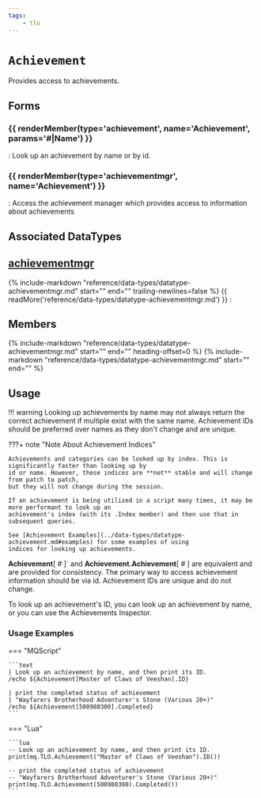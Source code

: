 ```yaml
---
tags:
    - tlo
---
```

# `Achievement`

<!--tlo-desc-start-->
Provides access to achievements.
<!--tlo-desc-end-->
## Forms
<!--tlo-forms-start-->
### {{ renderMember(type='achievement', name='Achievement', params='#|Name') }}

:   Look up an achievement by name or by id.

### {{ renderMember(type='achievementmgr', name='Achievement') }}

:   Access the achievement manager which provides access to information about achievements
<!--tlo-forms-end-->

## Associated DataTypes

## [achievementmgr](../data-types/datatype-achievementmgr.md)
{%
  include-markdown "reference/data-types/datatype-achievementmgr.md"
  start="<!--dt-desc-start-->"
  end="<!--dt-desc-end-->"
  trailing-newlines=false
%} {{ readMore('reference/data-types/datatype-achievementmgr.md') }}
:    <h2>Members</h2>
    {%
    include-markdown "reference/data-types/datatype-achievementmgr.md"
    start="<!--dt-members-start-->"
    end="<!--dt-members-end-->"
    heading-offset=0
    %}
    {%
    include-markdown "reference/data-types/datatype-achievementmgr.md"
    start="<!--dt-linkrefs-start-->"
    end="<!--dt-linkrefs-end-->"
    %}



## Usage

!!! warning
    Looking up achievements by name may not always return the correct achievement if multiple exist with the same name. Achievement IDs should
    be preferred over names as they don't change and are unique.

???+ note "Note About Achievement Indices"

    Achievements and categories can be looked up by index. This is significantly faster than looking up by
    id or name. However, these indices are **not** stable and will change from patch to patch,
    but they will not change during the session.

    If an achievement is being utilized in a script many times, it may be more performant to look up an
    achievement's index (with its .Index member) and then use that in subsequent queries.

    See [Achievement Examples](../data-types/datatype-achievement.md#examples) for some examples of using
    indices for looking up achievements.


**Achievement**[ _#_ ]` and **Achievement.Achievement**[ _#_ ] are equivalent and are provided for consistency. The primary way to access achievement information should be via id. Achievement IDs are unique and do not change.

To look up an achievement's ID, you can look up an achievement by name, or you can use the Achievements Inspector.


### Usage Examples

=== "MQScript"

    ```text
    | Look up an achievement by name, and then print its ID.
    /echo ${Achievement[Master of Claws of Veeshan].ID}

    | print the completed status of achievement
    | "Wayfarers Brotherhood Adventurer's Stone (Various 20+)"
    /echo ${Achievement[500980300].Completed}
    ```

=== "Lua"

    ```lua
    -- Look up an achievement by name, and then print its ID.
    print(mq.TLO.Achievement("Master of Claws of Veeshan").ID())

    -- print the completed status of achievement
    -- "Wayfarers Brotherhood Adventurer's Stone (Various 20+)"
    print(mq.TLO.Achievement(500980300).Completed())
    ```
<!--tlo-linkrefs-start-->
[int]: ../data-types/datatype-int.md
[bool]: ../data-types/datatype-bool.md
[achievement]: ../data-types/datatype-achievement.md
[achievementcat]: ../data-types/datatype-achievementcat.md
[achievementmgr]: ../data-types/datatype-achievementmgr.md
<!--tlo-linkrefs-end-->
